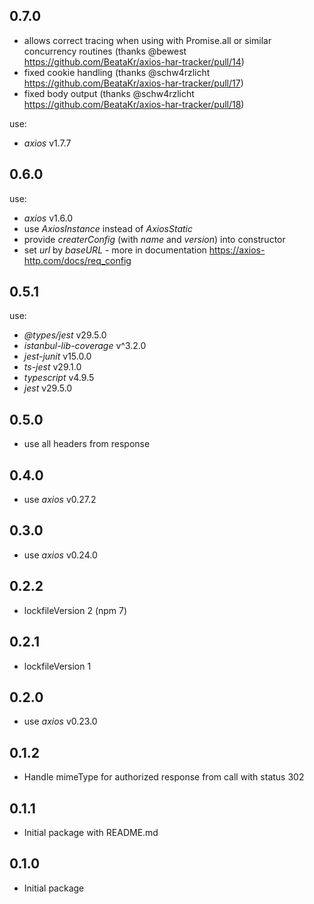 ## 0.7.0

- allows correct tracing when using with Promise.all or similar concurrency routines (thanks @bewest https://github.com/BeataKr/axios-har-tracker/pull/14)
- fixed cookie handling (thanks @schw4rzlicht https://github.com/BeataKr/axios-har-tracker/pull/17)
- fixed body output (thanks @schw4rzlicht https://github.com/BeataKr/axios-har-tracker/pull/18)

use:

- _axios_ v1.7.7

## 0.6.0

use:

- _axios_ v1.6.0
- use _AxiosInstance_ instead of _AxiosStatic_
- provide _createrConfig_ (with _name_ and _version_) into constructor
- set _url_ by _baseURL_ - more in documentation https://axios-http.com/docs/req_config

## 0.5.1

use:

- _@types/jest_ v29.5.0
- _istanbul-lib-coverage_ v^3.2.0
- _jest-junit_ v15.0.0
- _ts-jest_ v29.1.0
- _typescript_ v4.9.5
- _jest_ v29.5.0

## 0.5.0

- use all headers from response

## 0.4.0

- use _axios_ v0.27.2

## 0.3.0

- use _axios_ v0.24.0

## 0.2.2

- lockfileVersion 2 (npm 7)

## 0.2.1

- lockfileVersion 1

## 0.2.0

- use _axios_ v0.23.0

## 0.1.2

- Handle mimeType for authorized response from call with status 302

## 0.1.1

- Initial package with README.md

## 0.1.0

- Initial package
